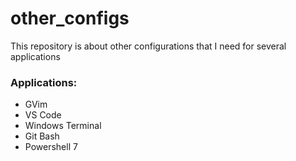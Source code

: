 # other_configs

This repository is about other configurations that I need for several applications 

### Applications:

- GVim
- VS Code
- Windows Terminal 
- Git Bash
- Powershell 7
